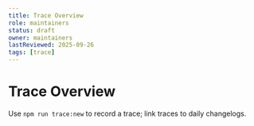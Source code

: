 ```yaml
---
title: Trace Overview
role: maintainers
status: draft
owner: maintainers
lastReviewed: 2025-09-26
tags: [trace]
---
```


# Trace Overview

Use `npm run trace:new` to record a trace; link traces to daily changelogs.
